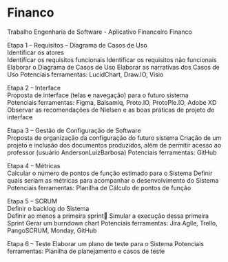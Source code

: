 # Financo
Trabalho Engenharia de Software - Aplicativo Financeiro Financo

Etapa 1 – Requisitos – Diagrama de Casos de Uso  
Identificar os atores  
Identificar os requisitos funcionais 
Identificar os requisitos não funcionais 
Elaborar o Diagrama de Casos de Uso 
Elaborar as narrativas dos Casos de Uso 
Potenciais ferramentas: LucidChart, Draw.IO, Visio 

Etapa 2 – Interface  
Proposta de interface (telas e navegação) para o futuro sistema  
Potenciais ferramentas: Figma, Balsamiq, Proto.IO, ProtoPie.IO, Adobe XD  
Observar as recomendações de Nielsen e as boas práticas de projeto de interface  

Etapa 3 – Gestão de Configuração de Software  
Proposta de organização da configuração do futuro sistema 
Criação de um projeto e inclusão dos documentos produzidos, além de permitir acesso ao professor (usuário AndersonLuizBarbosa) 
Potenciais ferramentas: GitHub  

Etapa 4 – Métricas  
Calcular o número de pontos de função estimado para o Sistema 
Definir quais seriam as métricas para acompanhar o desenvolvimento do Sistema  
Potenciais ferramentas: Planilha de Cálculo de pontos de função  

Etapa 5 – SCRUM  
Definir o backlog do Sistema  
Definir ao menos a primeira sprint  Simular a execução dessa primeira Sprint 
Gerar um burndown chart 
Potenciais  ferramentas:  Jira  Agile,  Trello,  PangoSCRUM,  Monday, GitHub  

Etapa 6 – Teste
Elaborar um plano de teste para o Sistema 
Potenciais ferramentas: Planilha de planejamento e casos de teste 
